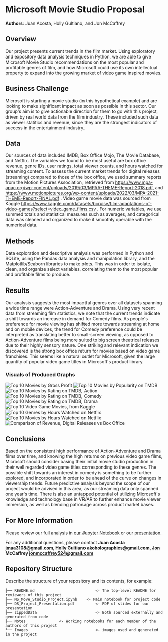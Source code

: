 # Microsoft Movie Studio Proposal


**Authors**: Juan Acosta, Holly Gultiano, and Jon McCaffrey

## Overview

Our project presents current trends in the film market. Using exploratory and expository data analysis techniques in Python, we are able to give Microsoft Movie Studio recommendations on the most popular and profitable genres of film, and how Microsoft could use its own intellectual property to expand into the growing market of video game inspired movies.  

## Business Challenge

Microsoft is starting a movie studio (in this hypothetical example) and are looking to make significant impact as soon as possible in this sector. Our group's aim is to give actionable direction for them to go  with this project, driven by real world data from the film industry. These included such data as viewer statitics and revenue, since they are the strongest indicators of success in the entertainment industry.

## Data

Our sources of data included IMDB, Box Office Mojo, The Movie Database, and Netflix. The variables we found to be most useful are box office revenue, genre IDs, user ratings, total viewer counts, and hours watched for streaming content. To assess the current market trends for digital releases (streaming) compared to those of the box office, we used summary reports from the Motion Pictures Association, retrieved from https://www.mpa-apac.org/wp-content/uploads/2019/03/MPAA-THEME-Report-2018.pdf, and https://www.motionpictures.org/wp-content/uploads/2022/03/MPA-2021-THEME-Report-FINAL.pdf . Video game movie data was sourced from Kaggle https://www.kaggle.com/datasets/bcruise/film-adaptations-of-video-games?select=video_game_films.csv . For numeric variables, we use summed totals and statistical measures such as averages, and categorical data was cleaned and organized to make it smoothly operable with the numerical data.


## Methods


Data exploration and descriptive analysis was performed in Python and SQLite, using the Pandas data analysis and manipulation library, and the Matplotlib/Seaborn libraries to make plots. This was in order to isolate, clean, and organize select variables, correlating them to the most popular and profitable films to produce.


## Results

Our analysis suggests the most impactful genres over all datasets spanning a wide time range were Action-Adventure and Drama. Using very recent data from streaming film statistics, we note that the current trends indicate a shift towards an increase in demand for Comedy films. As people's preference for movie viewing has shifted more towards streaming at home and on mobile devices, the trend for Comedy preference could be interpreted as translating better to small-screen viewing, as opposed to Action-Adventure films being more suited to big screen theatrical releases due to their highly sensory nature. 
One striking and relevant indication we discovered is the strong box office return for movies based on video game franchises. This seems like a natural outlet for Microsoft, given the large quantity of popular video game titles in Microsoft's product library.


### Visuals of Produced Graphs

![Top 10 Movies by Gross Profit](Images/top_10_gross_profit.png)
![Top 10 Movies by Popularity on TMDB](Images/top_10_popularity_tmbd_action.png)
![Top 10 Movies by Rating on TMDB, Action](Images/top_10_rated_tmbd_action.png)
![Top 10 Movies by Rating on TMDB, Comedy](Images/top_10_rated_tmbd_comedy.png)
![Top 10 Movies by Rating on TMDB, Drama](Images/top_10_rated_tmbd_drama.png)
![Top 10 Video Game Movies, from Kaggle](Images/top_10_video_game_movies.png)
![Top 10 Genres by Hours Watched on Netflix](Images/netflix_top10_genres.png)
![Top 10 Movies by Hours Watched on Netflix](Images/netflix_top10_titles_hours.png)
![Comparison of Revenue, Digital Releases vs Box Office](./Images/digi_vs_box_revenue.png)

## Conclusions

Based on the consistent high performance of Action-Adventure and Drama films over time, and knowing the high returns on previous video game films, Microsoft should consider basing their initial movie studio production in their well regarded video game titles corresponding to these genres. The possible shift towards an interest in comedy is something to be further explored, and incorporated in order to be ahead of the curve on changes in viewership trends. Future predictive analysis beyond the scope of our project would be advised in this area, as our streaming data only spanned one year's time. There is also an untapped potential of utilizing Microsoft's knowledge and technology base in VR/AR to further enhance movie viewer immersion, as well as blending patronage across product market bases. 



## For More Information

Please review our full analysis in [our Jupyter Notebook](./MS_Movie_Studio_Project.ipynb) or our [presentation](./MS_Movie_Studio_Project_Slides.pdf).

For any additional questions, please contact **Juan Acosta jmaa3108@gmail.com, Holly Gultiano akoholographics@gmail.com, Jon McCaffrey jonmccaffrey524@gmail.com**

## Repository Structure

Describe the structure of your repository and its contents, for example:

```
├── README.md                           <- The top-level README for reviewers of this project
├── MS_Move_Studio_Project.ipynb   	<- Main notebook for project code
├── DS_Project_Presentation.pdf         <- PDF of slides for our presentation
├── zippedData                          <- Both sourced externally and generated from code
├── Notes				<- Working notebooks for each member of the authors of this project
└── Images                              <- images used and generated in the project
```
